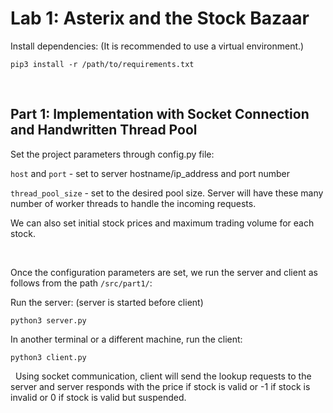 # Lab 1: Asterix and the Stock Bazaar

Install dependencies: (It is recommended to use a virtual environment.)
```
pip3 install -r /path/to/requirements.txt
```
&nbsp;
## Part 1: Implementation with Socket Connection and Handwritten Thread Pool

Set the project parameters through config.py file:

```host``` and ```port``` - set to server hostname/ip_address and port number 

```thread_pool_size``` - set to the desired pool size. Server will have these many number of worker threads to handle the incoming requests.

We can also set initial stock prices and maximum trading volume for each stock.

&nbsp;
&nbsp;

Once the configuration parameters are set, we run the server and client as follows from the path ```/src/part1/```:

Run the server: (server is started before client)
```
python3 server.py
```
In another terminal or a different machine, run the client:
```
python3 client.py
```

&nbsp;
Using socket communication, client will send the lookup requests to the server and server responds with the price if stock is valid or -1 if stock is invalid or 0 if stock is valid but suspended.
